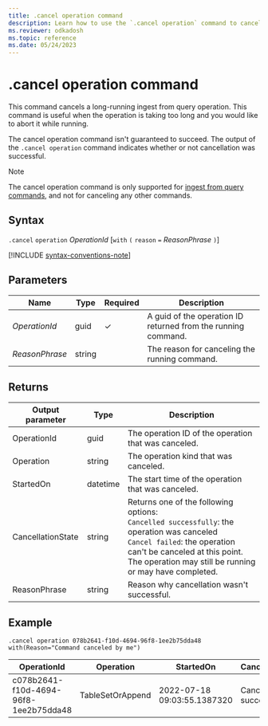 ```yaml
---
title: .cancel operation command
description: Learn how to use the `.cancel operation` command to cancel a long-running operation.
ms.reviewer: odkadosh
ms.topic: reference
ms.date: 05/24/2023
---
```

# .cancel operation command

This command cancels a long-running ingest from query operation. This command is useful when the operation is taking too long and you would like to abort it while running.

The cancel operation command isn't guaranteed to succeed. The output of the `.cancel operation` command indicates whether or not cancellation was successful.

> [!NOTE]
> The cancel operation command is only supported for [ingest from query commands](data-ingestion/ingest-from-query.md), and not for canceling any other commands.

## Syntax

`.cancel` `operation` *OperationId* [`with` `(` `reason` `=` *ReasonPhrase* `)`]

[!INCLUDE [syntax-conventions-note](../../includes/syntax-conventions-note.md)]

## Parameters

| Name | Type | Required | Description |
|--|--|--|--|
| *OperationId* | guid | &check; | A guid of the operation ID returned from the running command.|
| *ReasonPhrase* | string | | The reason for canceling the running command.|

## Returns

|Output parameter |Type |Description
|---|---|---
|OperationId | guid  | The operation ID of the operation that was canceled.
|Operation | string | The operation kind that was canceled.
|StartedOn | datetime | The start time of the operation that was canceled.
|CancellationState | string | Returns one of the following options: <br> `Cancelled successfully`: the operation was canceled <br> `Cancel failed`: the operation can't be canceled at this point. The operation may still be running or may have completed.
|ReasonPhrase | string | Reason why cancellation wasn't successful.

## Example

<!-- csl -->
```Kusto
.cancel operation 078b2641-f10d-4694-96f8-1ee2b75dda48 with(Reason="Command canceled by me")
```

|OperationId|Operation|StartedOn|CancellationState|ReasonPhrase|
|---|---|---|---|---|
|c078b2641-f10d-4694-96f8-1ee2b75dda48|TableSetOrAppend|2022-07-18 09:03:55.1387320|Canceled successfully|Command canceled by me|
